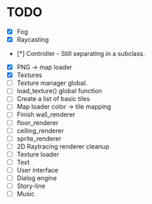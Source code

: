 TODO
====

- [X] Fog
- [X] Raycasting
- [*] Controller - Still separating in a subclass.
- [X] PNG -> map loader
- [X] Textures
- [ ] Texture manager global.
- [ ] load_texture() global function 
- [ ] Create a list of basic tiles
- [ ] Map loader color -> tile mapping
- [ ] Finish wall_renderer
- [ ] floor_renderer
- [ ] ceiling_renderer
- [ ] sprite_renderer
- [ ] 2D Raytracing renderer cleanup
- [ ] Texture loader
- [ ] Text
- [ ] User interface
- [ ] Dialog engine
- [ ] Story-line
- [ ] Music